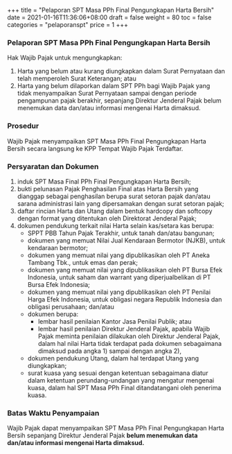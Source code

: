 +++
title = "Pelaporan SPT Masa PPh Final Pengungkapan Harta Bersih"
date = 2021-01-16T11:36:06+08:00
draft = false
weight = 80
toc = false
categories = "pelaporanspt"
price = 1
+++
### Pelaporan SPT Masa PPh Final Pengungkapan Harta Bersih
Hak Wajib Pajak untuk mengungkapkan:
1. Harta yang belum atau kurang diungkapkan dalam Surat Pernyataan dan telah memperoleh Surat Keterangan; atau
2. Harta yang belum dilaporkan dalam SPT PPh bagi Wajib Pajak yang tidak menyampaikan Surat Pernyataan sampai dengan periode pengampunan pajak berakhir, sepanjang Direktur Jenderal Pajak belum menemukan data dan/atau informasi mengenai Harta dimaksud.

### Prosedur
Wajib Pajak menyampaikan SPT Masa PPh Final Pengungkapan Harta Bersih secara langsung ke KPP Tempat Wajib Pajak Terdaftar.

### Persyaratan dan Dokumen
1. induk SPT Masa Final PPh Final Pengungkapan Harta Bersih;
2. bukti pelunasan Pajak Penghasilan Final atas Harta Bersih yang dianggap sebagai penghasilan berupa surat setoran pajak dan/atau sarana administrasi lain yang dipersamakan dengan surat setoran pajak;
3. daftar rincian Harta dan Utang dalam bentuk hardcopy dan softcopy dengan format yang ditentukan oleh Direktorat Jenderal Pajak;
4. dokumen pendukung terkait nilai Harta selain kas/setara kas berupa: 
    - SPPT PBB Tahun Pajak Terakhir, untuk tanah dan/atau bangunan;
    - dokumen yang memuat Nilai Jual Kendaraan Bermotor (NJKB), untuk kendaraan bermotor;
    - dokumen yang memuat nilai yang dipublikasikan oleh PT Aneka Tambang Tbk., untuk emas dan perak;
    - dokumen yang memuat nilai yang dipublikasikan oleh PT Bursa Efek Indonesia, untuk saham dan warrant yang diperjualbelikan di PT Bursa Efek Indonesia;
    - dokumen yang memuat nilai yang dipublikasikan oleh PT Penilai Harga Efek Indonesia, untuk obligasi negara Republik Indonesia dan obligasi perusahaan; dan/atau
    - dokumen berupa:
        - lembar hasil penilaian Kantor Jasa Penilai Publik; atau 
        - lembar hasil penilaian Direktur Jenderal Pajak, apabila Wajib Pajak meminta penilaian dilakukan oleh Direktur Jenderal Pajak, dalam hal nilai Harta tidak terdapat pada dokumen sebagaimana dimaksud pada angka 1) sampai dengan angka 2),
    - dokumen pendukung Utang, dalam hal terdapat Utang yang diungkapkan;
    - surat kuasa yang sesuai dengan ketentuan sebagaimana diatur dalam ketentuan perundang-undangan yang mengatur mengenai kuasa, dalam hal SPT Masa PPh Final ditandatangani oleh penerima kuasa.

### Batas Waktu Penyampaian
Wajib Pajak dapat menyampaikan SPT Masa PPh Final Pengungkapan Harta Bersih sepanjang Direktur Jenderal Pajak **belum menemukan data dan/atau informasi mengenai Harta dimaksud.**